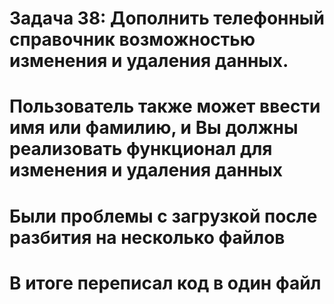 # Задача 38: Дополнить телефонный справочник возможностью изменения и удаления данных.
# Пользователь также может ввести имя или фамилию, и Вы должны реализовать функционал для изменения и удаления данных

# Были проблемы с загрузкой после разбития на несколько файлов
# В итоге переписал код в один файл
